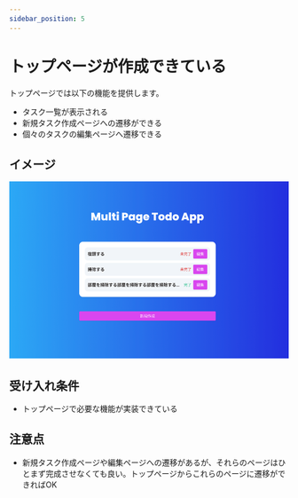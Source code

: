 ```yaml
---
sidebar_position: 5
---
```


# トップページが作成できている

トップページでは以下の機能を提供します。

- タスク一覧が表示される
- 新規タスク作成ページへの遷移ができる
- 個々のタスクの編集ページへ遷移できる

## イメージ

![img.png](assets/top-page.png)

## 受け入れ条件

- トップページで必要な機能が実装できている

## 注意点

- 新規タスク作成ページや編集ページへの遷移があるが、それらのページはひとまず完成させなくても良い。トップページからこれらのページに遷移ができればOK